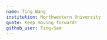 ```yaml
---
name: Ting Wang
institution: Northwestern University
quote: Keep moving forward!
github_user: Ting-Sam
---
```


